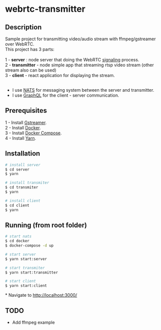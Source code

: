 
# webrtc-transmitter

## Description
Sample project for transmitting video/audio stream with ffmpeg/gstreamer over WebRTC.
<br>
This project has 3 parts:
<br>
<br>
1 - <b>server</b> : node server that doing the WebRTC [signaling](https://developer.mozilla.org/en-US/docs/Web/API/WebRTC_API/Signaling_and_video_calling) process.
<br>
2 - <b>transmitter</b> - node simple app that streaming rtsp video stream (other stream also can be used)
<br> 
3 - <b>client</b> - react application for displaying the stream.
<br>
<br>

 * I use [NATS](https://nats.io/) for messaging system between the server and transmitter. 
 * I use [GraphQL](https://graphql.org/) for the client - server communication.

## Prerequisites

1 - Install [Gstreamer](https://gstreamer.freedesktop.org/download/).
<br>
2 - Install [Docker](https://www.docker.com/get-started).
<br>
3 - Install [Docker Compose](https://docs.docker.com/compose/install/).
<br>
4 - Install [Yarn](https://classic.yarnpkg.com/en/docs/install#mac-stable).

## Installation

```bash
# install server 
$ cd server 
$ yarn

# install transmiter 
$ cd transmiter 
$ yarn

# install client 
$ cd client 
$ yarn

```

## Running (from root folder)

```bash
# start nats 
$ cd docker 
$ docker-compose -d up

# start server 
$ yarn start:server

# start transmiter 
$ yarn start:transmitter

# start client 
$ yarn start:client

```
<p>
 * Navigate to <a href="http://localhost:3000/">http://localhost:3000/</a>
</p>

## TODO
* Add ffmpeg example
